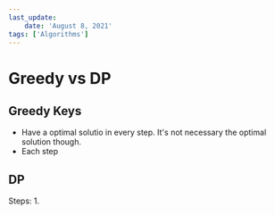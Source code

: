```yaml
---
last_update:
    date: 'August 8, 2021'
tags: ['Algorithms']
---
```

# Greedy vs DP

## Greedy Keys

- Have a optimal solutio in every step. It's not necessary the optimal solution though.
- Each step

## DP

Steps:
1\.

